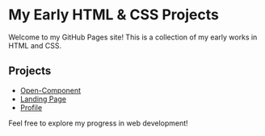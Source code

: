 # My Early HTML & CSS Projects  

Welcome to my GitHub Pages site! This is a collection of my early works in HTML and CSS.  

## Projects  

- [Open-Component](https://ayanofujita.github.io/open-component/)
- [Landing Page](https://ayanofujita.github.io/landing/)
- [Profile](https://ayanofujita.github.io/profile/)

Feel free to explore my progress in web development!
